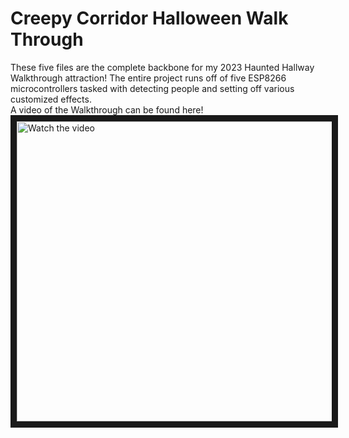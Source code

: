 # Creepy Corridor Halloween Walk Through

These five files are the complete backbone for my 2023 Haunted Hallway Walkthrough attraction! The entire project runs off of five ESP8266 microcontrollers tasked with detecting people and setting off various customized effects. 
<br />
A video of the Walkthrough can be found here!<br>
<a href="https://www.youtube.com/embed/7BNbQcme6Kc" target="_blank">
 <img src="https://i3.ytimg.com/vi/7BNbQcme6Kc/maxresdefault.jpg" alt="Watch the video" width="640" height="480" border="10" />
</a>


